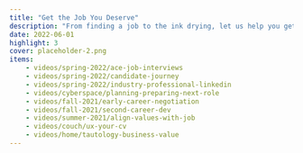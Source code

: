 ```yaml
---
title: "Get the Job You Deserve"
description: "From finding a job to the ink drying, let us help you get a better job!"
date: 2022-06-01
highlight: 3
cover: placeholder-2.png
items:
    - videos/spring-2022/ace-job-interviews
    - videos/spring-2022/candidate-journey
    - videos/spring-2022/industry-professional-linkedin
    - videos/cyberspace/planning-preparing-next-role
    - videos/fall-2021/early-career-negotiation
    - videos/fall-2021/second-career-dev
    - videos/summer-2021/align-values-with-job
    - videos/couch/ux-your-cv
    - videos/home/tautology-business-value
---
```

